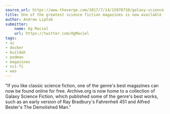 ```yaml
---
source_url: https://www.theverge.com/2017/7/14/15970710/galaxy-science-fiction-magazine-online-free-reading-archive
title: One of the greatest science fiction magazines is now available for free online
author: Andrew Liptak
submitter:
    name: Og Maciel
    url: https://twitter.com/OgMaciel
tags:
- ai
- docker
- buildah
- podman
- magazines
- sci-fi
- was
---
```


"If you like classic science fiction, one of the genre's best magazines can now be found online for free. Archive.org is now home to a collection of Galaxy Science Fiction, which published some of the genre's best works, such as an early version of Ray Bradbury's Fahrenheit 451 and Alfred Bester's The Demolished Man." 
